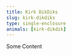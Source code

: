 ```yaml
---
title: Kirk DikDiks
slug: kirk-dikdiks
type: single-enclosure
animals: [kirk-dikdik]
---
```

Some Content
